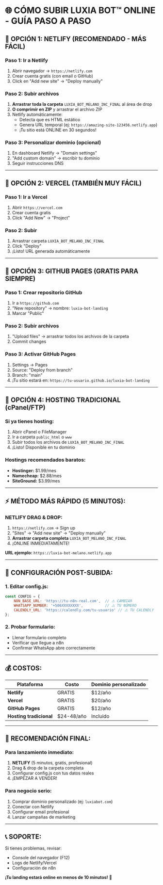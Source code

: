 # 🌐 CÓMO SUBIR LUXIA BOT™ ONLINE - GUÍA PASO A PASO

## 🚀 OPCIÓN 1: NETLIFY (RECOMENDADO - MÁS FÁCIL)

### **Paso 1: Ir a Netlify**
1. Abrir navegador → `https://netlify.com`
2. Crear cuenta gratis (con email o GitHub)
3. Click en "Add new site" → "Deploy manually"

### **Paso 2: Subir archivos**
1. **Arrastrar toda la carpeta** `LUXIA_BOT_MELANO_INC_FINAL` al área de drop
2. **O comprimir en ZIP** y arrastrar el archivo ZIP
3. Netlify automáticamente:
   - Detecta que es HTML estático
   - Genera URL temporal (ej: `https://amazing-site-123456.netlify.app`)
   - ¡Tu sitio está ONLINE en 30 segundos!

### **Paso 3: Personalizar dominio (opcional)**
1. En dashboard Netlify → "Domain settings"
2. "Add custom domain" → escribir tu dominio
3. Seguir instrucciones DNS

---

## 🚀 OPCIÓN 2: VERCEL (TAMBIÉN MUY FÁCIL)

### **Paso 1: Ir a Vercel**
1. Abrir `https://vercel.com`
2. Crear cuenta gratis
3. Click "Add New" → "Project"

### **Paso 2: Subir**
1. Arrastrar carpeta `LUXIA_BOT_MELANO_INC_FINAL`
2. Click "Deploy"
3. ¡Listo! URL generada automáticamente

---

## 🚀 OPCIÓN 3: GITHUB PAGES (GRATIS PARA SIEMPRE)

### **Paso 1: Crear repositorio GitHub**
1. Ir a `https://github.com`
2. "New repository" → nombre: `luxia-bot-landing`
3. Marcar "Public"

### **Paso 2: Subir archivos**
1. "Upload files" → arrastrar todos los archivos de la carpeta
2. Commit changes

### **Paso 3: Activar GitHub Pages**
1. Settings → Pages
2. Source: "Deploy from branch"
3. Branch: "main"
4. ¡Tu sitio estará en: `https://tu-usuario.github.io/luxia-bot-landing`

---

## 🚀 OPCIÓN 4: HOSTING TRADICIONAL (cPanel/FTP)

### **Si ya tienes hosting:**
1. Abrir cPanel o FileManager
2. Ir a carpeta `public_html` o `www`
3. Subir todos los archivos de `LUXIA_BOT_MELANO_INC_FINAL`
4. ¡Listo! Disponible en tu dominio

### **Hostings recomendados baratos:**
- **Hostinger:** $1.99/mes
- **Namecheap:** $2.88/mes  
- **SiteGround:** $3.99/mes

---

## ⚡ MÉTODO MÁS RÁPIDO (5 MINUTOS):

### **NETLIFY DRAG & DROP:**
1. `https://netlify.com` → Sign up
2. "Sites" → "Add new site" → "Deploy manually"
3. **Arrastrar carpeta completa** `LUXIA_BOT_MELANO_INC_FINAL`
4. ¡ONLINE INMEDIATAMENTE!

**URL ejemplo:** `https://luxia-bot-melano.netlify.app`

---

## 🔧 CONFIGURACIÓN POST-SUBIDA:

### **1. Editar config.js:**
```javascript
const CONFIG = {
    N8N_BASE_URL: 'https://tu-n8n-real.com',  // ⚠️ CAMBIAR
    WHATSAPP_NUMBER: '+506XXXXXXXX',          // ⚠️ TU NÚMERO
    CALENDLY_URL: 'https://calendly.com/tu-usuario' // ⚠️ TU CALENDLY
};
```

### **2. Probar formulario:**
- Llenar formulario completo
- Verificar que llegue a n8n
- Confirmar WhatsApp abre correctamente

---

## 💰 COSTOS:

| Plataforma | Costo | Dominio personalizado |
|------------|-------|----------------------|
| **Netlify** | GRATIS | $12/año |
| **Vercel** | GRATIS | $20/año |
| **GitHub Pages** | GRATIS | $12/año |
| **Hosting tradicional** | $24-48/año | Incluido |

---

## 🎯 RECOMENDACIÓN FINAL:

### **Para lanzamiento inmediato:**
1. **NETLIFY** (5 minutos, gratis, profesional)
2. Drag & drop de la carpeta completa
3. Configurar config.js con tus datos reales
4. ¡EMPEZAR A VENDER!

### **Para negocio serio:**
1. Comprar dominio personalizado (ej: `luxiabot.com`)
2. Conectar con Netlify
3. Configurar email profesional
4. Lanzar campañas de marketing

---

## 📞 SOPORTE:
Si tienes problemas, revisar:
- Console del navegador (F12)
- Logs de Netlify/Vercel
- Configuración de n8n

**¡Tu landing estará online en menos de 10 minutos!** 🚀
